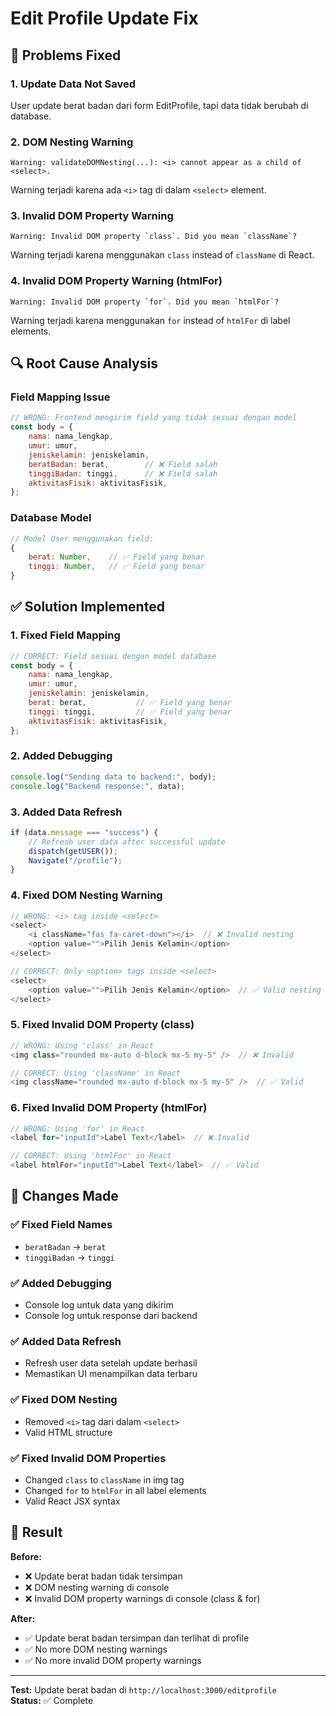# Edit Profile Update Fix

## 🐛 **Problems Fixed**

### **1. Update Data Not Saved**
User update berat badan dari form EditProfile, tapi data tidak berubah di database.

### **2. DOM Nesting Warning**
```
Warning: validateDOMNesting(...): <i> cannot appear as a child of <select>.
```
Warning terjadi karena ada `<i>` tag di dalam `<select>` element.

### **3. Invalid DOM Property Warning**
```
Warning: Invalid DOM property `class`. Did you mean `className`?
```
Warning terjadi karena menggunakan `class` instead of `className` di React.

### **4. Invalid DOM Property Warning (htmlFor)**
```
Warning: Invalid DOM property `for`. Did you mean `htmlFor`?
```
Warning terjadi karena menggunakan `for` instead of `htmlFor` di label elements.

## 🔍 **Root Cause Analysis**

### **Field Mapping Issue**
```javascript
// WRONG: Frontend mengirim field yang tidak sesuai dengan model
const body = {
    nama: nama_lengkap,
    umur: umur,
    jeniskelamin: jeniskelamin,
    beratBadan: berat,        // ❌ Field salah
    tinggiBadan: tinggi,      // ❌ Field salah
    aktivitasFisik: aktivitasFisik,
};
```

### **Database Model**
```javascript
// Model User menggunakan field:
{
    berat: Number,    // ✅ Field yang benar
    tinggi: Number,   // ✅ Field yang benar
}
```

## ✅ **Solution Implemented**

### **1. Fixed Field Mapping**
```javascript
// CORRECT: Field sesuai dengan model database
const body = {
    nama: nama_lengkap,
    umur: umur,
    jeniskelamin: jeniskelamin,
    berat: berat,           // ✅ Field yang benar
    tinggi: tinggi,         // ✅ Field yang benar
    aktivitasFisik: aktivitasFisik,
};
```

### **2. Added Debugging**
```javascript
console.log("Sending data to backend:", body);
console.log("Backend response:", data);
```

### **3. Added Data Refresh**
```javascript
if (data.message === "success") {
    // Refresh user data after successful update
    dispatch(getUSER());
    Navigate("/profile");
}
```

### **4. Fixed DOM Nesting Warning**
```javascript
// WRONG: <i> tag inside <select>
<select>
    <i className="fas fa-caret-down"></i>  // ❌ Invalid nesting
    <option value="">Pilih Jenis Kelamin</option>
</select>

// CORRECT: Only <option> tags inside <select>
<select>
    <option value="">Pilih Jenis Kelamin</option>  // ✅ Valid nesting
</select>
```

### **5. Fixed Invalid DOM Property (class)**
```javascript
// WRONG: Using 'class' in React
<img class="rounded mx-auto d-block mx-5 my-5" />  // ❌ Invalid

// CORRECT: Using 'className' in React
<img className="rounded mx-auto d-block mx-5 my-5" />  // ✅ Valid
```

### **6. Fixed Invalid DOM Property (htmlFor)**
```javascript
// WRONG: Using 'for' in React
<label for="inputId">Label Text</label>  // ❌ Invalid

// CORRECT: Using 'htmlFor' in React
<label htmlFor="inputId">Label Text</label>  // ✅ Valid
```

## 🎯 **Changes Made**

### **✅ Fixed Field Names**
- `beratBadan` → `berat`
- `tinggiBadan` → `tinggi`

### **✅ Added Debugging**
- Console log untuk data yang dikirim
- Console log untuk response dari backend

### **✅ Added Data Refresh**
- Refresh user data setelah update berhasil
- Memastikan UI menampilkan data terbaru

### **✅ Fixed DOM Nesting**
- Removed `<i>` tag dari dalam `<select>`
- Valid HTML structure

### **✅ Fixed Invalid DOM Properties**
- Changed `class` to `className` in img tag
- Changed `for` to `htmlFor` in all label elements
- Valid React JSX syntax

## 🚀 **Result**

**Before:** 
- ❌ Update berat badan tidak tersimpan  
- ❌ DOM nesting warning di console
- ❌ Invalid DOM property warnings di console (class & for)

**After:** 
- ✅ Update berat badan tersimpan dan terlihat di profile
- ✅ No more DOM nesting warnings
- ✅ No more invalid DOM property warnings

---

**Test:** Update berat badan di `http://localhost:3000/editprofile`  
**Status:** ✅ Complete

